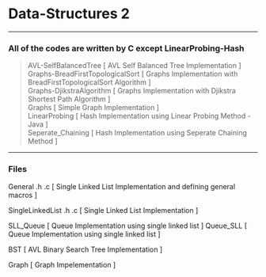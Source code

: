 # Data-Structures 2



<hr>


### All of the codes are written by C except LinearProbing-Hash

> AVL-SelfBalancedTree [ AVL Self Balanced Tree Implementation ]    
> Graphs-BreadFirstTopologicalSort [ Graphs Implementation with BreadFirstTopologicalSort Algorithm ]   
> Graphs-DjikstraAlgorithm [ Graphs Implementation with Djikstra Shortest Path Algorithm ]    
> Graphs [ Simple Graph Implementation ]    
> LinearProbing [ Hash Implementation using Linear Probing Method - Java ]    
> Seperate_Chaining [ Hash Implementation using Seperate Chaining Method ]    



<hr>



### Files    

General .h .c [ Single Linked List Implementation and defining general macros ]

SingleLinkedList .h .c [ Single Linked List Implementation ]

SLL_Queue [ Queue Implementation using single linked list ]
Queue_SLL [ Queue Implementation using single linked list ]

BST [ AVL Binary Search Tree Implementation ]

Graph [ Graph Impelementation ]


